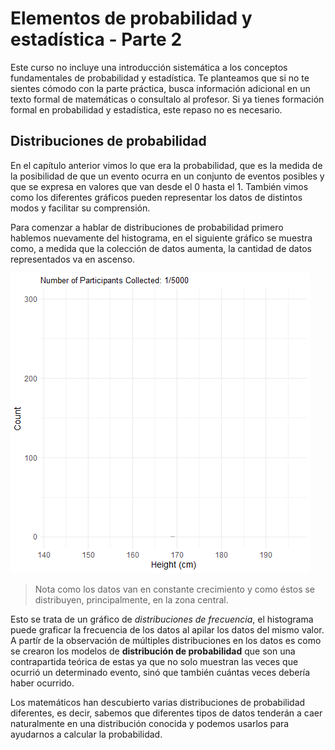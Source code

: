 # Elementos de probabilidad y estadística - Parte 2

<div class="warning">
<p>Este curso no incluye una introducción sistemática a los conceptos fundamentales de probabilidad y estadística. Te planteamos que si no te sientes cómodo con la parte práctica, busca información adicional en un texto formal de matemáticas o consultalo al profesor.
Si ya tienes formación formal en probabilidad y estadística, este repaso no es necesario.</p>
</div>

## Distribuciones de probabilidad

En el capítulo anterior vimos lo que era la probabilidad, que es la medida de la posibilidad de que un evento ocurra en un conjunto de eventos posibles y que se expresa en valores que van desde el 0 hasta el 1. También vimos como los diferentes gráficos pueden representar los datos de distintos modos y facilitar su comprensión.

Para comenzar a hablar de distribuciones de probabilidad primero hablemos nuevamente del histograma, en el siguiente gráfico se muestra como, a medida que la colección de datos aumenta, la cantidad de datos representados va en ascenso.

<img src="images/normal_dist.gif">

>Nota como los datos van en constante crecimiento y como éstos se distribuyen, principalmente, en la zona central.

Esto se trata de un gráfico de *distribuciones de frecuencia*, el histograma puede graficar la frecuencia de los datos al apilar los datos del mismo valor. A partír de la observación de múltiples distribuciones en los datos es como se crearon los modelos de **distribución de probabilidad** que son una contrapartida teórica de estas ya que no solo muestran las veces que ocurrió un determinado evento, sinó que también cuántas veces debería haber ocurrido.

Los matemáticos han descubierto varias distribuciones de probabilidad diferentes, es decir, sabemos que diferentes tipos de datos tenderán a caer naturalmente en una distribución conocida y podemos usarlos para ayudarnos a calcular la probabilidad.
